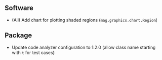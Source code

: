 ## Software

- (All) Add chart for plotting shaded regions (`mag.graphics.chart.Region`)

## Package

- Update code analyzer configuration to 1.2.0 (allow class name starting with `t` for test cases)
